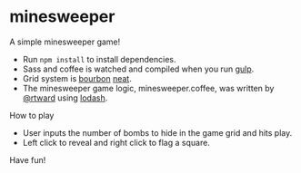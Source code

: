 # minesweeper

A simple minesweeper game! 

* Run ```npm install``` to install dependencies.
* Sass and coffee is watched and compiled when you run [gulp](http://gulpjs.com/).
* Grid system is [bourbon](http://bourbon.io/) [neat](http://neat.bourbon.io/).
* The minesweeper game logic, minesweeper.coffee, was written by [@rtward](https://github.com/rtward) using [lodash](http://gulpjs.com/).

How to play
* User inputs the number of bombs to hide in the game grid and hits play.
* Left click to reveal and right click to flag a square.

Have fun!

